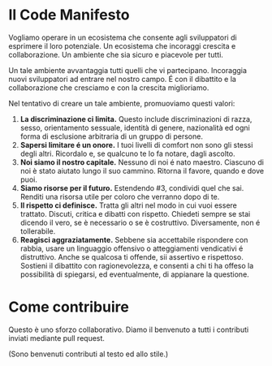 Il Code Manifesto
==================

Vogliamo operare in un ecosistema che consente agli sviluppatori di esprimere il loro potenziale. Un ecosistema che incoraggi crescita e collaborazione. Un ambiente che sia sicuro e piacevole per tutti.

Un tale ambiente avvantaggia tutti quelli che vi partecipano. Incoraggia nuovi sviluppatori ad entrare nel nostro campo. É con il dibattito e la collaborazione che cresciamo e con la crescita miglioriamo.

Nel tentativo di creare un tale ambiente, promuoviamo questi valori:

1. **La discriminazione ci limita.** Questo include discriminazioni di razza, sesso, orientamento sessuale, identità di genere, nazionalità ed ogni forma di esclusione arbitraria di un gruppo di persone.
2. **Sapersi limitare é un onore.** I tuoi livelli di comfort non sono gli stessi degli altri. Ricordalo e, se qualcuno te lo fa notare, dagli ascolto.
3. **Noi siamo il nostro capitale.** Nessuno di noi é nato maestro. Ciascuno di noi è stato aiutato lungo il suo cammino. Ritorna il favore, quando e dove puoi.
4. **Siamo risorse per il futuro.** Estendendo #3, condividi quel che sai. Renditi una risorsa utile per coloro che verranno dopo di te.
5. **Il rispetto ci definisce.** Tratta gli altri nel modo in cui vuoi essere trattato. Discuti, critica e dibatti con rispetto. Chiedeti sempre se stai dicendo il vero, se è necessario o se è costruttivo. Diversamente, non é tollerabile.
6. **Reagisci aggraziatamente.** Sebbene sia accettabile rispondere con rabbia, usare un linguaggio offensivo o atteggiamenti vendicativi é distruttivo. Anche se qualcosa ti offende, sii assertivo e rispettoso. Sostieni il dibattito con ragionevolezza, e consenti a chi ti ha offeso la  possibilità di spiegarsi, ed eventualmente, di appianare la questione.


Come contribuire
=================

Questo è uno sforzo collaborativo. Diamo il benvenuto a tutti i contributi inviati mediante pull request.

(Sono benvenuti contributi al testo ed allo stile.)

